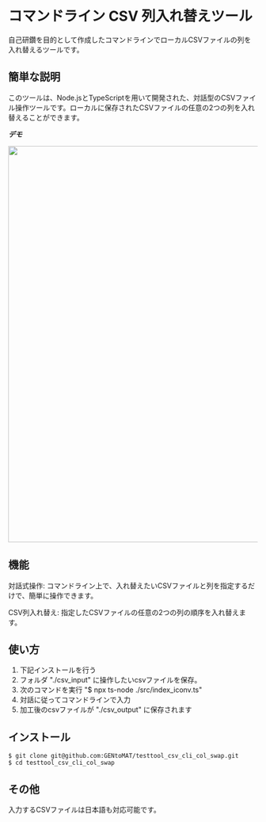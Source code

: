 # コマンドライン CSV 列入れ替えツール

自己研鑽を目的として作成したコマンドラインでローカルCSVファイルの列を入れ替えるツールです。

## 簡単な説明

このツールは、Node.jsとTypeScriptを用いて開発された、対話型のCSVファイル操作ツールです。ローカルに保存されたCSVファイルの任意の2つの列を入れ替えることができます。

***デモ***

<img src="https://github.com/user-attachments/assets/5c6221f0-fc8e-477d-ba5c-6830043b23bb" width="800">

## 機能

対話式操作: コマンドライン上で、入れ替えたいCSVファイルと列を指定するだけで、簡単に操作できます。

CSV列入れ替え: 指定したCSVファイルの任意の2つの列の順序を入れ替えます。


## 使い方

1. 下記インストールを行う
2. フォルダ "./csv_input" に操作したいcsvファイルを保存。
3. 次のコマンドを実行 "$ npx ts-node ./src/index_iconv.ts"
4. 対話に従ってコマンドラインで入力
5. 加工後のcsvファイルが "./csv_output" に保存されます

## インストール

```
$ git clone git@github.com:GENtoMAT/testtool_csv_cli_col_swap.git
$ cd testtool_csv_cli_col_swap
```

## その他

入力するCSVファイルは日本語も対応可能です。
